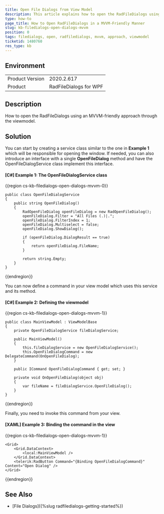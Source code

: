 ```yaml
---
title: Open File Dialogs from View Model
description: This article explains how to open the RadFileDialogs using an MVVM approach.
type: how-to
page_title: How to Open RadFileDialogs in a MVVM-Friendly Manner
slug: kb-filedialogs-open-dialogs-mvvm
position: 0
tags: filedialogs, open, radfiledialogs, mvvm, approach, viewmodel
ticketid: 1480760
res_type: kb
---
```


## Environment
<table>
	<tbody>
		<tr>
			<td>Product Version</td>
			<td>2020.2.617</td>
		</tr>
		<tr>
			<td>Product</td>
			<td>RadFileDialogs for WPF</td>
		</tr>
	</tbody>
</table>

## Description

How to open the RadFileDialogs using an MVVM-friendly approach through the viewmodel.

## Solution

You can start by creating a service class similar to the one in **Example 1** which will be responsible for opening the window. If needed, you can also introduce an interface with a single **OpenFileDialog** method and have the OpenFileDialogService class implement this interface.

#### __[C#] Example 1: The OpenFileDialogService class__
{{region cs-kb-filedialogs-open-dialogs-mvvm-0}}
	
    public class OpenFileDialogService
    {
        public string OpenFileDialog()
        {
            RadOpenFileDialog openFileDialog = new RadOpenFileDialog();
            openFileDialog.Filter = "All Files (.)|.";
            openFileDialog.FilterIndex = 1;
            openFileDialog.Multiselect = false;
            openFileDialog.ShowDialog();

            if (openFileDialog.DialogResult == true)
            {
                return openFileDialog.FileName;
            }

            return string.Empty;
        }
    }
{{endregion}}

You can now define a command in your view model which uses this service and its method.

#### __[C#] Example 2: Defining the viewmodel__
{{region cs-kb-filedialogs-open-dialogs-mvvm-1}}
	
    public class MainViewModel : ViewModelBase
    {
		private OpenFileDialogService fileDialogService;

        public MainViewModel()
        {
            this.fileDialogService = new OpenFileDialogService();
            this.OpenFileDialogCommand = new DelegateCommand(OnOpenFileDialog);
        }

        public ICommand OpenFileDialogCommand { get; set; }

        private void OnOpenFileDialog(object obj)
        {
            var fileName = fileDialogService.OpenFileDialog();
        }
    }
{{endregion}}

Finally, you need to invoke this command from your view.

#### __[XAML] Example 3: Binding the command in the view__
{{region cs-kb-filedialogs-open-dialogs-mvvm-1}}
	
    <Grid>
        <Grid.DataContext>
            <local:MainViewModel />
        </Grid.DataContext>
        <telerik:RadButton Command="{Binding OpenFileDialogCommand}" Content="Open Dialog" />
    </Grid>
{{endregion}}

## See Also
* [File Dialogs]({%slug radfiledialogs-getting-started%})